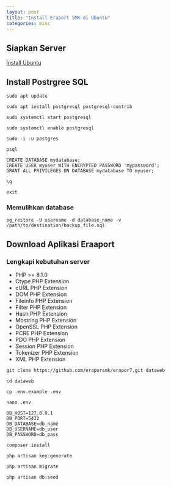 ```yaml
---
layout: post
title: "Install Eraport SMK di Ubuntu"
categories: misc
---
```


## Siapkan Server

[Install Ubuntu](https://serversmkn4.github.io/2024/07/07/install-server-ubuntu-keamanan-dasar.html)

## Install Postrgree SQL
`sudo apt update`

`sudo apt install postgresql postgresql-contrib`

`sudo systemctl start postgresql`

`sudo systemctl enable postgresql`

`sudo -i -u postgres`

`psql`

```
CREATE DATABASE mydatabase;
CREATE USER myuser WITH ENCRYPTED PASSWORD 'mypassword';
GRANT ALL PRIVILEGES ON DATABASE mydatabase TO myuser;
```

`\q`

`exit`

### Memulihkan database

`pg_restore -U username -d database_name -v /path/to/destination/backup_file.sql`


## Download Aplikasi Eraaport 

### Lengkapi kebutuhan server
- PHP >= 8.1.0
- Ctype PHP Extension
- cURL PHP Extension
- DOM PHP Extension
- Fileinfo PHP Extension
- Filter PHP Extension
- Hash PHP Extension
- Mbstring PHP Extension
- OpenSSL PHP Extension
- PCRE PHP Extension
- PDO PHP Extension
- Session PHP Extension
- Tokenizer PHP Extension
- XML PHP Extension

`git clone https://github.com/eraporsmk/erapor7.git dataweb`

`cd dataweb`

`cp .env.example .env`

`nano .env`

```
DB_HOST=127.0.0.1
DB_PORT=5432
DB_DATABASE=db_name
DB_USERNAME=db_user
DB_PASSWORD=db_pass
```

`composer install`

`php artisan key:generate`

`php artisan migrate`

`php artisan db:seed`




